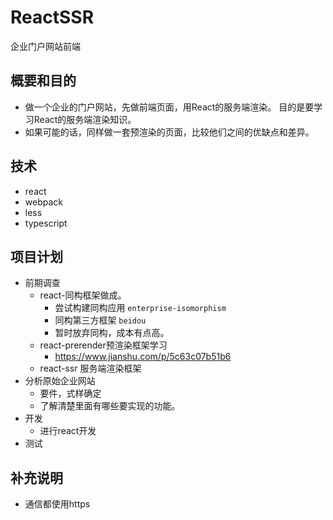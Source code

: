 # ReactSSR
企业门户网站前端

## 概要和目的
- 做一个企业的门户网站，先做前端页面，用React的服务端渲染。
目的是要学习React的服务端渲染知识。
- 如果可能的话，同样做一套预渲染的页面，比较他们之间的优缺点和差异。

## 技术
- react
- webpack
- less
- typescript

## 项目计划
- 前期调查
    + react-同构框架做成。
        * 尝试构建同构应用 `enterprise-isomorphism`
        * 同构第三方框架 `beidou`
        * 暂时放弃同构，成本有点高。
    + react-prerender预渲染框架学习
        * https://www.jianshu.com/p/5c63c07b51b6
    + react-ssr 服务端渲染框架
- 分析原始企业网站
    + 要件，式样确定
    + 了解清楚里面有哪些要实现的功能。
- 开发
    + 进行react开发
- 测试

## 补充说明
- 通信都使用https